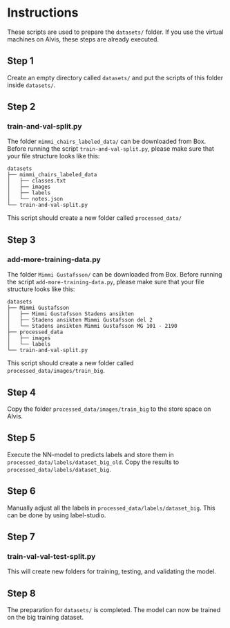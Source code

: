 # Instructions
These scripts are used to prepare the `datasets/` folder. If you use the virtual machines on Alvis, these steps are already executed.

## Step 1
Create an empty directory called `datasets/` and put the scripts of this folder inside `datasets/`.

## Step 2
### train-and-val-split.py
The folder `mimmi_chairs_labeled_data/` can be downloaded from Box. Before running the script `train-and-val-split.py`, please make sure that your file structure looks like this:

```
datasets
├── mimmi_chairs_labeled_data
│   ├── classes.txt
│   ├── images
│   ├── labels
│   └── notes.json
└── train-and-val-split.py
```
This script should create a new folder called `processed_data/`

## Step 3
### add-more-training-data.py
The folder `Mimmi Gustafsson/` can be downloaded from Box. Before running the script `add-more-training-data.py`, please make sure that your file structure looks like this:

```
datasets
├── Mimmi Gustafsson
│   ├── Mimmi Gustafsson Stadens ansikten
│   ├── Stadens ansikten Mimmi Gustafsson del 2
│   └── Stadens ansikten Mimmi Gustafsson MG 101 - 2190
├── processed_data
│   ├── images
│   └── labels
└── train-and-val-split.py
```
This script should create a new folder called `processed_data/images/train_big`.

## Step 4
Copy the folder `processed_data/images/train_big` to the store space on Alvis.

## Step 5
Execute the NN-model to predicts labels and store them in `processed_data/labels/dataset_big_old`. Copy the results to `processed_data/labels/dataset_big`.

## Step 6
Manually adjust all the labels in `processed_data/labels/dataset_big`. This can be done by using label-studio.

## Step 7
### train-val-val-test-split.py
This will create new folders for training, testing, and validating the model. 

## Step 8
The preparation for `datasets/` is completed. The model can now be trained on the big training dataset.
